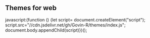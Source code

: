 
## Themes for web 


javascript:(function () {let script= document.createElement("script"); script.src="//cdn.jsdelivr.net/gh/Govin-R/themes/index.js"; document.body.appendChild(script)})();
